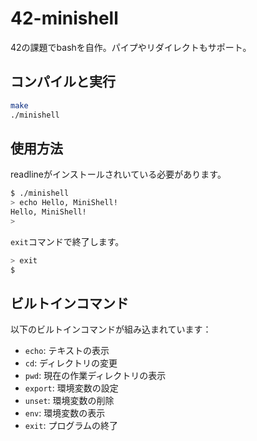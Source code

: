 # 42-minishell

42の課題でbashを自作。パイプやリダイレクトもサポート。

## コンパイルと実行

```bash
make
./minishell
```

## 使用方法

readlineがインストールされいている必要があります。

```bash
$ ./minishell
> echo Hello, MiniShell!
Hello, MiniShell!
>
```

`exit`コマンドで終了します。

```bash
> exit
$ 
```

## ビルトインコマンド

以下のビルトインコマンドが組み込まれています：

- `echo`: テキストの表示
- `cd`: ディレクトリの変更
- `pwd`: 現在の作業ディレクトリの表示
- `export`: 環境変数の設定
- `unset`: 環境変数の削除
- `env`: 環境変数の表示
- `exit`: プログラムの終了

